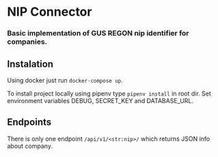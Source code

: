 # NIP Connector

### Basic implementation of GUS REGON nip identifier for companies.


## Instalation

Using docker just run `docker-compose up`.

To install project locally using pipenv type `pipenv install` in root dir. Set environment variables
DEBUG, SECRET_KEY and DATABASE_URL.

## Endpoints

There is only one endpoint `/api/v1/<str:nip>/` which returns JSON info about company.